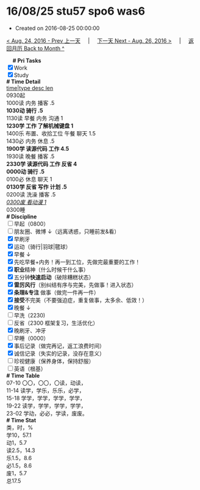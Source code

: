 # 16/08/25 stu57 spo6 was6

- Created on 2016-08-25 00:00:00

[< Aug. 24, 2016 - Prev 上一天](/lifelogs/2016/08/d24.md) &nbsp; &nbsp; | &nbsp; &nbsp; [下一天 Next - Aug. 26, 2016 >](/lifelogs/2016/08/d26.md) &nbsp; &nbsp; |  &nbsp; &nbsp; [返回月历 Back to Month ^](/lifelogs/2016/08/index.md)
<br/><div><b>     # Pri Tasks</b></div><div><input checked="true" type="checkbox"/>Work</div><div><input checked="true" type="checkbox"/>Study</div><div><b># Time Detail</b></div><div><u>time|type desc len</u></div><div>0930起</div><div>1000读 内务 播客 .5</div><div><b>1030动 骑行 .5</b></div><div>1130读 早餐 内务 沟通 1</div><div><b>1230学 工作 了解机械键盘 1</b></div><div>1400乐 布置、收拾工位 午餐 聊天 1.5</div><div>1430必 内务 休息 .5</div><div><b>1900学 读源代码 工作 4.5</b></div><div>1930读 晚餐 播客 .5</div><div><b>2330学 读源代码 工作 反省 4</b></div><div><b>0000动 骑行 .5</b></div><div>0100必 休息 聊天 1</div><div><b>0130学 反省 写作 计划 .5</b></div><div>0200读 洗澡 播客 .5</div><div><u><i>0300废 看动漫 1</i></u></div><div>0300睡</div><div><b># Discipline</b></div><div><input type="checkbox"/>早起（0800）</div><div><input type="checkbox"/>朋友圈、微博 ↓（远离诱惑，只睡前发&amp;看）</div><div><input checked="true" type="checkbox"/>早刷牙</div><div><input checked="true" type="checkbox"/>运动（骑行|羽球|毽球）</div><div><input checked="true" type="checkbox"/>早餐 ↓</div><div><input checked="true" type="checkbox"/>先吃早餐+内务！再一到工位，先做完最重要的工作！</div><div><input checked="true" type="checkbox"/><b>职业</b>精神（什么时候干什么事）</div><div><input checked="true" type="checkbox"/>五分钟<b>快速启动</b>（破除糟糕状态）</div><div><input checked="true" type="checkbox"/><b>雷厉风行</b>（别纠结有序与完美，先做事！进入状态）</div><div><input checked="true" type="checkbox"/><b>条理&amp;专注</b> 做事（做完一件再一件）</div><div><input checked="true" type="checkbox"/><b>接受</b>不完美（不要强迫症，重复做事，太多余、低效！）</div><div><input checked="true" type="checkbox"/>晚餐 ↓</div><div><input type="checkbox"/>早洗（2230)</div><div><input type="checkbox"/>反省（2300 框架复习，生活优化）</div><div><input checked="true" type="checkbox"/>晚刷牙、冲牙</div><div><input type="checkbox"/>早睡（0000）</div><div><input checked="true" type="checkbox"/>事后记录（做完再记，返工浪费时间）</div><div><input checked="true" type="checkbox"/>诚信记录（失实的记录，没存在意义）</div><div><input type="checkbox"/>珍视健康（保养身体，保持舒服）</div><div><input type="checkbox"/>英语（根基）</div><div><b># Time Table</b></div><div>07-10 〇〇，〇〇，〇读，动读，</div><div>11-14 读学，学乐，乐乐，必学，</div><div>15-18 学学，学学，学学，学学，</div><div>19-22 读学，学学，学学，学学，</div><div>23-02 学动，必必，学读，废废。</div><div><b># Time Stat</b></div><div>类，时，%</div><div>学10，57.1</div><div>动1，5.7</div><div>读2.5，14.3</div><div>乐1.5，8.6</div><div>必1.5，8.6</div><div>废1，5.7</div><div>总17.5</div>
